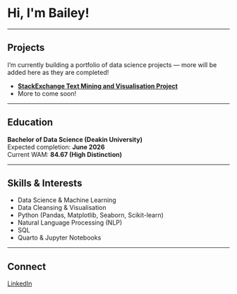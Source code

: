 # Hi, I'm Bailey!

---

## Projects

I’m currently building a portfolio of data science projects — more will be added here as they are completed!

- **[StackExchange Text Mining and Visualisation Project](https://github.com/BaileyLMulcahy/stackexchange-text-analysis)**
- More to come soon!

---

## Education

**Bachelor of Data Science (Deakin University)**  
Expected completion: **June 2026**  
Current WAM: **84.67 (High Distinction)**  

---

## Skills & Interests

- Data Science & Machine Learning  
- Data Cleansing & Visualisation  
- Python (Pandas, Matplotlib, Seaborn, Scikit-learn)  
- Natural Language Processing (NLP)  
- SQL
- Quarto & Jupyter Notebooks

---

## Connect

[LinkedIn](https://www.linkedin.com/in/bailey-mulcahy/)
